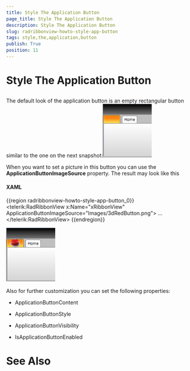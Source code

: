 ```yaml
---
title: Style The Application Button
page_title: Style The Application Button
description: Style The Application Button
slug: radribbonview-howto-style-app-button
tags: style,the,application,button
publish: True
position: 11
---
```


# Style The Application Button





## 

The default look of the application button is an empty rectangular button similar to the one on the next snapshot:![Rad Ribbon View How To Style The Application Button 02](images/RadRibbonView_HowTo_StyleTheApplicationButton_02.png)

When you want to set a picture in this button you can use the __ApplicationButtonImageSource__ property. The result may look like this
		

#### __XAML__

{{region radribbonview-howto-style-app-button_0}}
	<telerik:RadRibbonView x:Name="xRibbonView" ApplicationButtonImageSource="Images/3dRedButton.png">
		...
	</telerik:RadRibbonView>
	{{endregion}}

![Rad Ribbon View How To Style The Application Button](images/RadRibbonView_HowTo_StyleTheApplicationButton.png)

Also for further customization you can set the following properties:
		

* ApplicationButtonContent
			

* ApplicationButtonStyle
			

* ApplicationButtonVisibility
			

* IsApplicationButtonEnabled
			

# See Also
